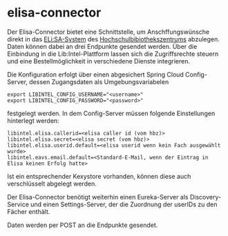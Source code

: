 # elisa-connector

Der Elisa-Connector bietet eine Schnittstelle, um Anschffungswünsche direkt in das [ELi:SA-System](https://elisa.hbz-nrw.de/) des [Hochschulbibiothekszentrums](https://www.hbz-nrw.de/) abzulegen. 
Daten können dabei an drei Endpunkte gesendet werden. 
Über die Einbindung in die Lib:Intel-Plattform lassen sich die Zugriffsrechte steuern und eine Bestellmöglichkeit in verschiedene Dienste integrieren.

Die Konfiguration erfolgt über einen abgesichert Spring Cloud Config-Server, dessen Zugangsdaten als Umgebungsvariabelen
```
export LIBINTEL_CONFIG_USERNAME="<username>"
export LIBINTEL_CONFIG_PASSWORD="<password>"
```
festgelegt werden. In dem Config-Server müssen folgende Einstellungen hinterlegt werden:

```
libintel.elisa.callerid=<elisa caller id (vom hbz)>
libintel.elisa.secret=<elisa secret (vom hbz)>
libintel.elisa.userid.default=<elisa userid wenn kein Fach ausgewählt wurde>
libintel.eavs.email.default=<Standard-E-Mail, wenn der Eintrag in Elisa keinen Erfolg hatte>
```

Ist ein entsprechender Kexystore vorhanden, können diese auch verschlüsselt abgelegt werden.

Der Elisa-Connector benötigt weiterhin einen Eureka-Server als Discovery-Service und einen Settings-Server, der die Zuordnung der userIDs zu den Fächer enthält.

Daten werden per POST an die Endpunkte gesendet. 
  